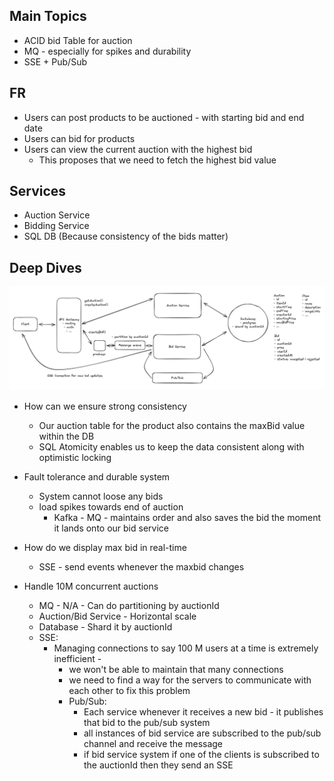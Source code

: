 ## Main Topics

- ACID bid Table for auction
- MQ - especially for spikes and durability
- SSE + Pub/Sub

## FR

- Users can post products to be auctioned - with starting bid and end date
- Users can bid for products
- Users can view the current auction with the highest bid
  - This proposes that we need to fetch the highest bid value

## Services

- Auction Service
- Bidding Service
- SQL DB (Because consistency of the bids matter)

## Deep Dives

![alt text](./Images/OnlineAuction.png)

- How can we ensure strong consistency

  - Our auction table for the product also contains the maxBid value within the DB
  - SQL Atomicity enables us to keep the data consistent along with optimistic locking

- Fault tolerance and durable system

  - System cannot loose any bids
  - load spikes towards end of auction
    - Kafka - MQ - maintains order and also saves the bid the moment it lands onto our bid service

- How do we display max bid in real-time

  - SSE - send events whenever the maxbid changes

- Handle 10M concurrent auctions
  - MQ - N/A - Can do partitioning by auctionId
  - Auction/Bid Service - Horizontal scale
  - Database - Shard it by auctionId
  - SSE:
    - Managing connections to say 100 M users at a time is extremely inefficient -
      - we won't be able to maintain that many connections
      - we need to find a way for the servers to communicate with each other to fix this problem
      - Pub/Sub:
        - Each service whenever it receives a new bid - it publishes that bid to the pub/sub system
        - all instances of bid service are subscribed to the pub/sub channel and receive the message
        - if bid service system if one of the clients is subscribed to the auctionId then they send an SSE

